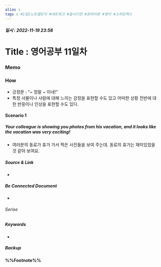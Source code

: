 ```yaml
---
alias : 
tags : #1일1노트챌린지 #네트워크 #옵시디언 #원바이원 #영어 #스피킹맥스
---
```


##### 일시 : 2022-11-19 23:58

# Title : 영어공부 11일차

### Memo

### How
- 긍정문 : “~ 정말 ~ 이네!”
- 특정 사물이나 사람에 대해 느끼는 감정을 표현할 수도 있고 어떠한 상황 전반에 대한 반응이나 인상을 표현할 수도 있다.

#### Scenario 1

##### Your colleague is showing you photos from his vacation, and it looks like the vacation was very exciting!
- 여러분의 동료가 휴가 가서 찍은 사진들을 보여 주는데. 동료의 휴가는 재미있었을 것 같아 보여요.


##### Source & Link
- 

##### Be Connected Document
- 

###### Serise


##### Keywords
- 

##### Backup


#### %%Footnote%%

[^1]: 